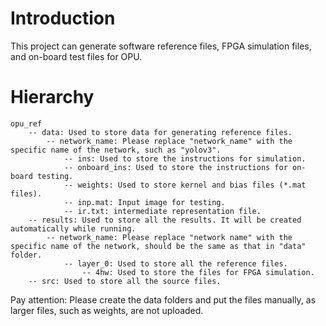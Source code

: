 # Introduction
This project can generate software reference files, FPGA simulation files, and on-board test files for OPU.

# Hierarchy

```
opu_ref
    -- data: Used to store data for generating reference files.
        -- network_name: Please replace "network_name" with the specific name of the network, such as "yolov3".
            -- ins: Used to store the instructions for simulation.
            -- onboard_ins: Used to store the instructions for on-board testing.
            -- weights: Used to store kernel and bias files (*.mat files).
            -- inp.mat: Input image for testing.
            -- ir.txt: intermediate representation file.
    -- results: Used to store all the results. It will be created automatically while running.
        -- network_name: Please replace "network name" with the specific name of the network, should be the same as that in "data" folder.
            -- layer_0: Used to store all the reference files.
                -- 4hw: Used to store the files for FPGA simulation.
    -- src: Used to store all the source files.
```

Pay attention: Please create the data folders and put the files manually, as larger files, such as weights, are not uploaded.

